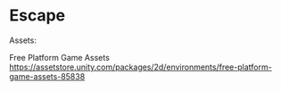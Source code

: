 # Escape
 Assets:
 
 Free Platform Game Assets
 https://assetstore.unity.com/packages/2d/environments/free-platform-game-assets-85838
